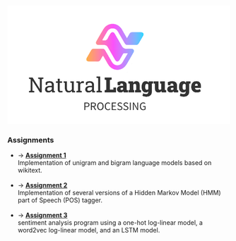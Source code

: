 <p align="center">
  <a href="https://shnaton.huji.ac.il/index.php/NewSyl/67658/2/2024/">
    <img src="https://github.com/neriabd/neriabd/blob/main/logos/Nlp.png" alt="NLP Icon">
  </a>
</p>

### Assignments  
-  → [**Assignment 1**](https://github.com/neriabd/Natural-Language-Processing/tree/main/Assignment%201)
<br>  Implementation of unigram and bigram language models based on wikitext.
<br><br>
-  → [**Assignment 2**](https://github.com/neriabd/Natural-Language-Processing/tree/main/Assignment%202)
<br> Implementation of several versions of a Hidden Markov Model (HMM) part of Speech (POS) tagger.
<br><br>
-  → [**Assignment 3**](https://github.com/neriabd/Natural-Language-Processing/tree/main/Assignment%203)
<br> sentiment analysis program using a one-hot log-linear model, a word2vec log-linear model, and an LSTM model.
<br><br>
